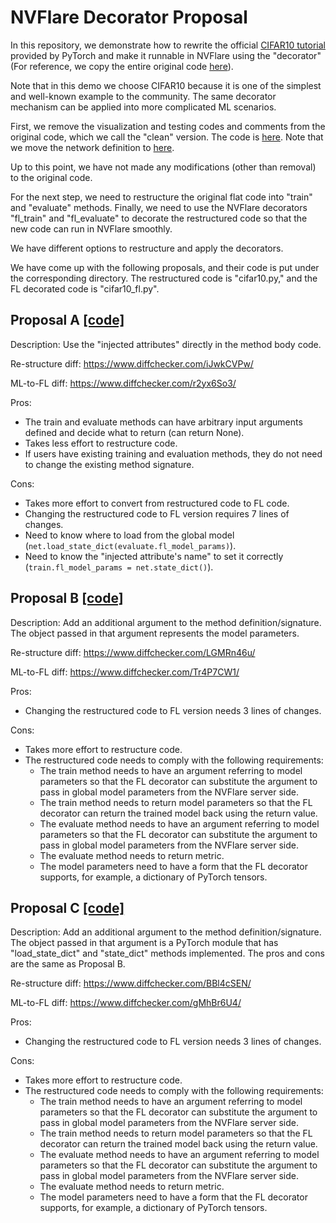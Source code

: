 # NVFlare Decorator Proposal

In this repository, we demonstrate how to rewrite the official [CIFAR10 tutorial](https://github.com/pytorch/tutorials/blob/main/beginner_source/blitz/cifar10_tutorial.py) provided by PyTorch and make it runnable in NVFlare using the "decorator" (For reference, we copy the entire original code [here](./cifar10_tutorial.py)).

Note that in this demo we choose CIFAR10 because it is one of the simplest and well-known example to the community.
The same decorator mechanism can be applied into more complicated ML scenarios.

First, we remove the visualization and testing codes and comments from the original code, which we call the "clean" version. The code is [here](./cifar10_tutorial_clean.py). Note that we move the network definition to [here](./net.py).

Up to this point, we have not made any modifications (other than removal) to the original code.

For the next step, we need to restructure the original flat code into "train" and "evaluate" methods. Finally, we need to use the NVFlare decorators "fl_train" and "fl_evaluate" to decorate the restructured code so that the new code can run in NVFlare smoothly.

We have different options to restructure and apply the decorators.

We have come up with the following proposals, and their code is put under the corresponding directory. The restructured code is "cifar10.py," and the FL decorated code is "cifar10_fl.py".

## Proposal A [[code]](./A)

Description: Use the "injected attributes" directly in the method body code.

Re-structure diff: https://www.diffchecker.com/iJwkCVPw/

ML-to-FL diff: https://www.diffchecker.com/r2yx6So3/ 

Pros:

- The train and evaluate methods can have arbitrary input arguments defined and decide what to return (can return None).
- Takes less effort to restructure code.
- If users have existing training and evaluation methods, they do not need to change the existing method signature.

Cons:

- Takes more effort to convert from restructured code to FL code.
- Changing the restructured code to FL version requires 7 lines of changes.
- Need to know where to load from the global model (`net.load_state_dict(evaluate.fl_model_params)`).
- Need to know the "injected attribute's name" to set it correctly (`train.fl_model_params = net.state_dict()`).

## Proposal B [[code]](./B)

Description: Add an additional argument to the method definition/signature. The object passed in that argument represents the model parameters.

Re-structure diff: https://www.diffchecker.com/LGMRn46u/

ML-to-FL diff: https://www.diffchecker.com/Tr4P7CW1/

Pros:

- Changing the restructured code to FL version needs 3 lines of changes.

Cons:

- Takes more effort to restructure code.
- The restructured code needs to comply with the following requirements:
  - The train method needs to have an argument referring to model parameters so that the FL decorator can substitute the argument to pass in global model parameters from the NVFlare server side.
  - The train method needs to return model parameters so that the FL decorator can return the trained model back using the return value.
  - The evaluate method needs to have an argument referring to model parameters so that the FL decorator can substitute the argument to pass in global model parameters from the NVFlare server side.
  - The evaluate method needs to return metric.
  - The model parameters need to have a form that the FL decorator supports, for example, a dictionary of PyTorch tensors.

## Proposal C [[code]](./C)

Description: Add an additional argument to the method definition/signature. The object passed in that argument is a PyTorch module that has "load_state_dict" and "state_dict" methods implemented. The pros and cons are the same as Proposal B.

Re-structure diff: https://www.diffchecker.com/BBl4cSEN/

ML-to-FL diff: https://www.diffchecker.com/gMhBr6U4/

Pros:

- Changing the restructured code to FL version needs 3 lines of changes.

Cons:

- Takes more effort to restructure code.
- The restructured code needs to comply with the following requirements:
  - The train method needs to have an argument referring to model parameters so that the FL decorator can substitute the argument to pass in global model parameters from the NVFlare server side.
  - The train method needs to return model parameters so that the FL decorator can return the trained model back using the return value.
  - The evaluate method needs to have an argument referring to model parameters so that the FL decorator can substitute the argument to pass in global model parameters from the NVFlare server side.
  - The evaluate method needs to return metric.
  - The model parameters need to have a form that the FL decorator supports, for example, a dictionary of PyTorch tensors.
